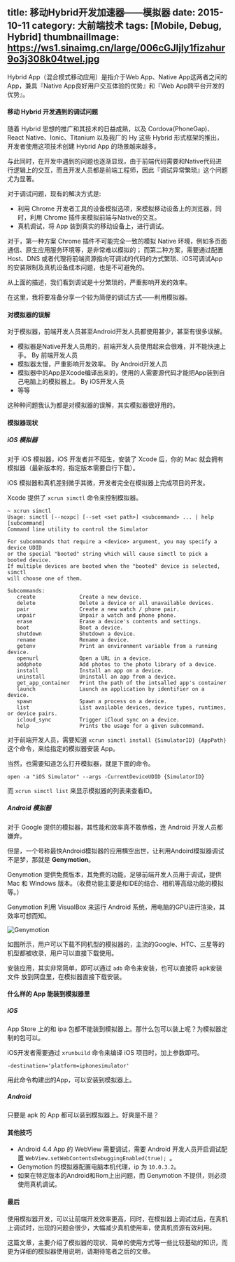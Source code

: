 title: 移动Hybrid开发加速器——模拟器
date: 2015-10-11
category: 大前端技术
tags: [Mobile, Debug, Hybrid]
thumbnailImage: https://ws1.sinaimg.cn/large/006cGJIjly1fizahur9o3j308k04twel.jpg
---

Hybrid App（混合模式移动应用）是指介于Web App、Native App这两者之间的App，兼具『Native App良好用户交互体验的优势』和『Web App跨平台开发的优势』。<!-- more -->

#### 移动 Hybrid 开发遇到的调试问题

随着 Hybrid 思想的推广和其技术的日益成熟，以及 Cordova(PhoneGap)、React Native、Ionic、Titanium 以及我厂的 Hy 这些 Hybrid 形式框架的推出，开发者使用这项技术创建 Hybrid App 的场景越来越多。

与此同时，在开发中遇到的问题也逐渐显现，由于前端代码需要和Native代码进行逻辑上的交互，而且开发人员都是前端工程师，因此『调试异常繁琐』这个问题尤为显著。

对于调试问题，现有的解决方式是:

* 利用 Chrome 开发者工具的设备模拟选项，来模拟移动设备上的浏览器，同时，利用 Chrome 插件来模拟前端与Native的交互。
* 真机调试，将 App 装到真实的移动设备上，进行调试。

对于，第一种方案 Chrome 插件不可能完全一致的模拟 Native 环境，例如多页面通信、原生应用服务环境等，是非常难以模拟的；
而第二种方案，需要通过配置 Host、DNS 或者代理将前端资源指向可调试的代码的方式繁琐、iOS可调试App的安装限制及真机设备成本问题，也是不可避免的。

从上面的描述，我们看到调试是十分繁琐的，严重影响开发的效率。

在这里，我将要准备分享一个较为简便的调试方式——利用模拟器。

#### 对模拟器的误解

对于模拟器，前端开发人员甚至Android开发人员都使用甚少，甚至有很多误解。

* 模拟器是Native开发人员用的，前端开发人员使用起来会很难，并不能快速上手。 By 前端开发人员
* 模拟器太慢，严重影响开发效率。 By Android开发人员
* 模拟器中的App是Xcode编译出来的，使用的人需要源代码才能把App装到自己电脑上的模拟器上。 By iOS开发人员
* 等等

这种种问题我认为都是对模拟器的误解，其实模拟器很好用的。

#### 模拟器现状

##### iOS 模拟器

对于 iOS 模拟器，iOS 开发者并不陌生，安装了 Xcode 后，你的 Mac 就会拥有模拟器（最新版本的，指定版本需要自行下载）。

iOS 模拟器和真机差别微乎其微，开发者完全在模拟器上完成项目的开发。

Xcode 提供了 `xcrun simctl` 命令来控制模拟器。

```
~ xcrun simctl
Usage: simctl [--noxpc] [--set <set path>] <subcommand> ... | help [subcommand]
Command line utility to control the Simulator

For subcommands that require a <device> argument, you may specify a device UDID
or the special "booted" string which will cause simctl to pick a booted device.
If multiple devices are booted when the "booted" device is selected, simctl
will choose one of them.

Subcommands:
   create              Create a new device.
   delete              Delete a device or all unavailable devices.
   pair                Create a new watch / phone pair.
   unpair              Unpair a watch and phone phone.
   erase               Erase a device's contents and settings.
   boot                Boot a device.
   shutdown            Shutdown a device.
   rename              Rename a device.
   getenv              Print an environment variable from a running device.
   openurl             Open a URL in a device.
   addphoto            Add photos to the photo library of a device.
   install             Install an app on a device.
   uninstall           Uninstall an app from a device.
   get_app_container   Print the path of the intsalled app's container
   launch              Launch an application by identifier on a device.
   spawn               Spawn a process on a device.
   list                List available devices, device types, runtimes, or device pairs.
   icloud_sync         Trigger iCloud sync on a device.
   help                Prints the usage for a given subcommand.
```

对于前端开发人员，需要知道 `xcrun simctl install {SimulatorID} {AppPath}` 这个命令，来给指定的模拟器安装 App。

当然，也需要知道怎么打开模拟器，就是下面的命令。

```
open -a "iOS Simulator" --args -CurrentDeviceUDID {SimulatorID}
```

而 `xcrun simctl list` 来显示模拟器的列表来查看ID。

##### Android 模拟器

对于 Google 提供的模拟器，其性能和效率真不敢恭维，连 Android 开发人员都嫌弃。

但是，一个号称最快Android模拟器的应用横空出世，让利用Andoird模拟器调试不是梦，那就是 **Genymotion**。

Genymotion 提供免费版本，其免费的功能，足够前端开发人员用于调试，提供 Mac 和 Windows 版本。（收费功能主要是和IDE的结合、相机等高级功能的模拟等。）

Genymotion 利用 VisualBox 来运行 Android 系统，用电脑的GPU进行渲染，其效率可想而知。

![Genymotion](http://ww4.sinaimg.cn/bmiddle/71c50075gw1ewxb8swnxlj21kw10c7ds.jpg)

如图所示，用户可以下载不同机型的模拟器的，主流的Google、HTC、三星等的机型都被收录，用户可以直接下载使用。

安装应用，其实非常简单，即可以通过 `adb` 命令来安装，也可以直接将 apk安装文件 放到网盘里，在模拟器直接下载安装。

#### 什么样的 App 能装到模拟器里

##### iOS

App Store 上的和 ipa 包都不能装到模拟器上。那什么包可以装上呢？为模拟器定制的包可以。

iOS开发者需要通过 `xrunbuild` 命令来编译 iOS 项目时，加上参数即可。

```
-destination='platform=iphonesimulator'
```

用此命令构建出的App，可以安装到模拟器上。

##### Android

只要是 apk 的 App 都可以装到模拟器上。好爽是不是？

#### 其他技巧

* Android 4.4 App 的 WebView 需要调试，需要 Android 开发人员开启调试配置 `WebView.setWebContentsDebuggingEnabled(true); `。
* Genymotion 的模拟器配置电脑本机代理，ip 为 `10.0.3.2`。
* 如果在特定版本的Android和Rom上出问题，而 Genymotion 不提供，则必须使用真机调试。

#### 最后

使用模拟器开发，可以让前端开发效率更高，同时，在模拟器上调试过后，在真机上调试时，出现的问题会很少，大幅减少真机使用率，使真机资源有效利用。

这篇文章，主要介绍了模拟器的现状、简单的使用方式等一些比较基础的知识，而更为详细的模拟器使用说明，请期待笔者之后的文章。
